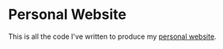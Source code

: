 # Personal Website 

This is all the code I've written to produce my [personal website](http://viviennemaxwell.com/). 
